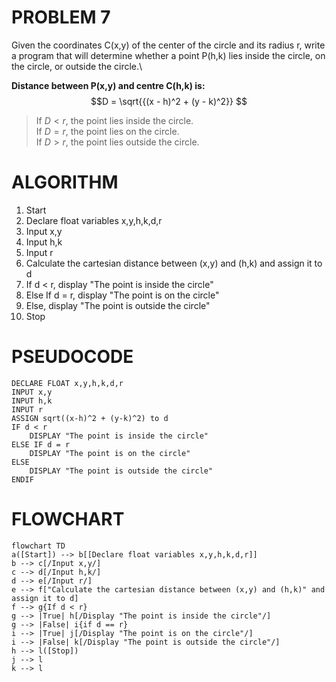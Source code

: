 # PROBLEM 7
Given the coordinates C(x,y) of the center of the circle and its radius r,
write a program that will determine whether a point P(h,k) lies inside the circle, on the circle, or outside the circle.\

**Distance between P(x,y) and centre C(h,k) is:**
$$D = \sqrt{{(x - h)^2 + (y - k)^2}} $$
> If $D < r$, the point lies inside the circle.\
> If $D = r$, the point lies on the circle.\
> If $D > r$, the point lies outside the circle.

# ALGORITHM

1. Start
2. Declare float variables x,y,h,k,d,r
3. Input x,y
4. Input h,k
5. Input r
6. Calculate the cartesian distance between (x,y) and (h,k) and assign it to d
7. If d < r, display "The point is inside the circle"
8. Else If d = r, display "The point is on the circle"
9. Else, display "The point is outside the circle"
10. Stop

# PSEUDOCODE

```pseudocode
DECLARE FLOAT x,y,h,k,d,r
INPUT x,y
INPUT h,k
INPUT r
ASSIGN sqrt((x-h)^2 + (y-k)^2) to d
IF d < r
    DISPLAY "The point is inside the circle"
ELSE IF d = r
    DISPLAY "The point is on the circle"
ELSE
    DISPLAY "The point is outside the circle"
ENDIF
```

# FLOWCHART

```mermaid
flowchart TD
a([Start]) --> b[[Declare float variables x,y,h,k,d,r]]
b --> c[/Input x,y/]
c --> d[/Input h,k/]
d --> e[/Input r/]
e --> f["Calculate the cartesian distance between (x,y) and (h,k)" and assign it to d]
f --> g{If d < r}
g --> |True| h[/Display "The point is inside the circle"/]
g --> |False| i{if d == r}
i --> |True| j[/Display "The point is on the circle"/]
i --> |False| k[/Display "The point is outside the circle"/]
h --> l([Stop])
j --> l
k --> l
```